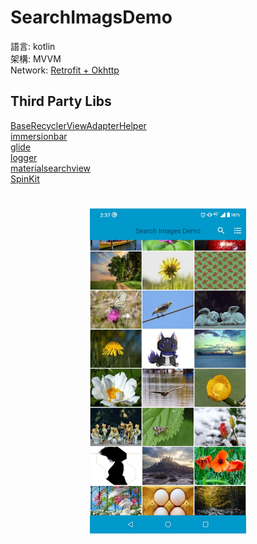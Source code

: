 # SearchImagsDemo
語言: kotlin  
架構: MVVM  
Network: [Retrofit + Okhttp](https://github.com/Neil-Tsai/android-network)  
## Third Party Libs  
   [BaseRecyclerViewAdapterHelper](https://github.com/CymChad/BaseRecyclerViewAdapterHelper)  
   [immersionbar](https://github.com/gyf-dev/ImmersionBar)  
   [glide](https://github.com/bumptech/glide)  
   [logger](https://github.com/orhanobut/logger)    
   [materialsearchview](https://github.com/Mauker1/MaterialSearchView/tree/milestone/2_0)    
   [SpinKit](https://github.com/ybq/Android-SpinKit)
# 
<p align="center">
  <img src="image/demo.jpg" width="250" title="hover text">
</p>

